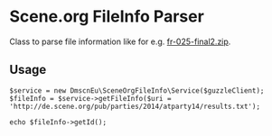 # Scene.org FileInfo Parser

Class to parse file information like for e.g. [fr-025-final2.zip](https://files.scene.org/view/demos/groups/farb-rausch/fr-025-final2.zip).


## Usage

    $service = new DmscnEu\SceneOrgFileInfo\Service($guzzleClient);
    $fileInfo = $service->getFileInfo($uri = 'http://de.scene.org/pub/parties/2014/atparty14/results.txt');
    
    echo $fileInfo->getId();

